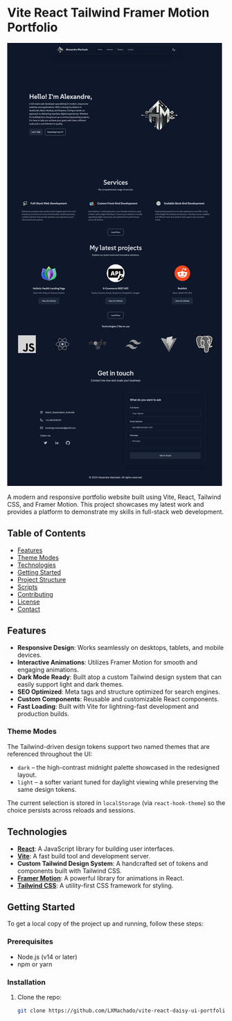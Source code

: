 # Vite React Tailwind Framer Motion Portfolio

![Project Preview](/public/images/screen/portfolio_alexandremachado.jpeg)

A modern and responsive portfolio website built using Vite, React, Tailwind CSS, and Framer Motion. This project showcases my latest work and provides a platform to demonstrate my skills in full-stack web development.

## Table of Contents

- [Features](#features)
- [Theme Modes](#theme-modes)
- [Technologies](#technologies)
- [Getting Started](#getting-started)
- [Project Structure](#project-structure)
- [Scripts](#scripts)
- [Contributing](#contributing)
- [License](#license)
- [Contact](#contact)

## Features

- **Responsive Design**: Works seamlessly on desktops, tablets, and mobile devices.
- **Interactive Animations**: Utilizes Framer Motion for smooth and engaging animations.
- **Dark Mode Ready**: Built atop a custom Tailwind design system that can easily support light and dark themes.
- **SEO Optimized**: Meta tags and structure optimized for search engines.
- **Custom Components**: Reusable and customizable React components.
- **Fast Loading**: Built with Vite for lightning-fast development and production builds.

### Theme Modes

The Tailwind-driven design tokens support two named themes that are referenced throughout the UI:

- `dark` – the high-contrast midnight palette showcased in the redesigned layout.
- `light` – a softer variant tuned for daylight viewing while preserving the same design tokens.

The current selection is stored in `localStorage` (via `react-hook-theme`) so the choice persists across reloads and sessions.

## Technologies

- **[React](https://reactjs.org/)**: A JavaScript library for building user interfaces.
- **[Vite](https://vitejs.dev/)**: A fast build tool and development server.
- **Custom Tailwind Design System**: A handcrafted set of tokens and components built with Tailwind CSS.
- **[Framer Motion](https://www.framer.com/motion/)**: A powerful library for animations in React.
- **[Tailwind CSS](https://tailwindcss.com/)**: A utility-first CSS framework for styling.

## Getting Started

To get a local copy of the project up and running, follow these steps:

### Prerequisites

- Node.js (v14 or later)
- npm or yarn

### Installation

1. Clone the repo:

   ```sh
   git clone https://github.com/LXMachado/vite-react-daisy-ui-portfolio.git
